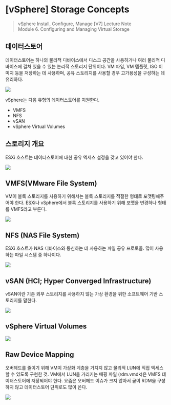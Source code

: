 # [vSphere] Storage Concepts

> vSphere Install, Configure, Manage [V7] Lecture Note <br>
> Module 6. Configuring and Managing Virtual Storage

## 데이터스토어

데이터스토어는 하나의 물리적 디바이스에서 디스크 공간을 사용하거나 여러 물리적 디바이스에 걸쳐 있을 수 있는 논리적 스토리지 단위이다. VM 파일, VM 템플릿, ISO 이미지 등을 저장하는 데 사용하며, 공유 스토리지를 사용할 경우 고가용성을 구성하는 데 유리하다.

![](images/2021-09-14-15-13-50.png)

vSphere는 다음 유형의 데이터스토어를 지원한다.
- VMFS
- NFS
- vSAN
- vSphere Virtual Volumes

## 스토리지 개요

ESXi 호스트는 데이터스토어에 대한 공유 엑세스 설정을 갖고 있어야 한다.

![](images/2021-09-14-15-15-06.png)

## VMFS(VMware File System)

VM이 블록 스토리지를 사용하기 위해서는 블록 스토리지를 적절한 형태로 포맷팅해주어야 한다. ESXi나 vSphere에서 블록 스토리지를 사용하기 위해 포맷을 변경하나 형태를 VMFS라고 부른다.

![](images/2021-09-14-15-17-37.png)

## NFS (NAS File System)

ESXi 호스트가 NAS 디바이스와 통신하는 데 사용하는 파일 공유 프로토콜. 많이 사용하는 파일 시스템 중 하나이다.

![](images/2021-09-14-15-20-48.png)

## vSAN (HCI; Hyper Converged Infrastructure)

vSAN이란 기존 외부 스토리지를 사용하지 않는 가상 환경을 위한 소프트웨어 기반 스토리지를 말한다.

![](images/2021-09-14-15-22-35.png)

## vSphere Virtual Volumes

![](images/2021-09-14-15-24-29.png)

## Raw Device Mapping

오버헤드를 줄이기 위해 VM이 가상화 계층을 거치지 않고 물리적 LUN에 직접 엑세스할 수 있도록 구현한 것. VM에서 LUN을 가리키는 매핑 파일 (rdm.vmdk)은 VMFS 데이터스토어에 저장되어야 한다. 요즘은 오버헤드 이슈가 크지 않아서 굳이 RDM을 구성하지 않고 데이터스토어 단위로도 많이 쓴다.

![](images/2021-09-14-15-26-01.png)
